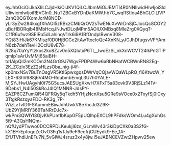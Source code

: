 eyJhbGciOiJkaXIiLCJjdHkiOiJKV1QiLCJlbmMiOiJBMTI4R0NNIiwidHlwIjoiSldUIiwiemlwIjoiREVGIn0..NuTZBGxBYDnDaKMW.hb7C_wqRStIoa4BhGLCILlVP2shQ0QG1XomJcrM8NCD-yLr3yZw284kxgfXhAOI5zRBxzCMbQrOV2sTwENuXvWrDn8jCJiocQc8CGY2uBqHBORqib48MbHcqJNJwtDLojMPm5AOlUXMBxq8MIeZrg0XQyqT-C1fR6ufwz9SEIRo5dLahinqV1rk6i9A1BfOndpIBwnV308-YQt83iHiJk67KMiszf0D0HjBCGe2itAwTtocIoQc4XnKN_yJGJhDfugsvVFYAmN6zb7dehTevH2CcIU8vE78-R28q70aYyYtzkos2ko8ZJv0n5XQIutxP6Tl__IwoEzSi_nkXnWCVT24lkPnGTIPqmIp1sArUvMMj65aiBH-to1AlpQiI2mKCOm2N4GrG9J7WgvFPDP4Ww6aRbNHatWCBWnRN82Eg-2K_ZCzIx3EzZ2sHLzsOba_nig-ji4f-kp0mxNSv7BuTnOsgVR5KtISpwxgqsDWrVqCQjavWQaWLpRQ_fl6KtwcW_YLEX-63hV688j6V4MO-RdubmbEmqL3U7h0YALE-MjSYJHwUAgyhI0f75G5ucsJAESUgXkwH7XFxT5a83ovk9V3RjSLz141V-9Debs1_N4I50SkRoJ4IQ1MNNR-JdsPY-EAZP6CZFumQl54QFRQy5qTkdh5YHjzNcnXsu5GRe9sVOce0x2TxyfSj0iCxy3TtgkRszqyaFDO-RK3g_7P-WizLvTvIDfFSAummEBiwJdhUwkV8e7ncJd3Z9K-UbZ9YjMRIY369TaNRrDJc7x-wkPm3QWIYl8OjvKkPUm1bKupGF5pUQIhpEXCL9hPFdksWOm4Lu4gXuhGs5i9-A3QsHNQm-nQfUydPTwwo0DCCRPDLKeukjI6zs_GLmWv43r3kiDpCXk0a3S2fG-kX1EHrEpfoqcZeOvO3Fq1sTJy9eF9eofrjCUEydk9-Ee_1A-EfUTVhdIJnEFu7N_5vGlWJ4sruz3x4y8jw.I5eJABNCEVZwtZHpwv25ew